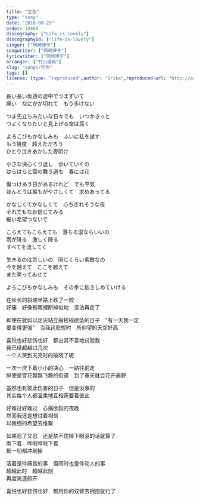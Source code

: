 ```yaml
---
title: "空色"
type: "song"
date: "2010-08-29"
order: 10808
discography: ["Life is Lovely"]
discographyId: ["life-is-lovely"]
singer: ["岡崎律子"]
songwriter: ["岡崎律子"]
lyricwriter: ["岡崎律子"]
arranger: ["村山達哉"]
slug: "songs/空色"
tags: []
license: {type: "reproduced",author: "Orika",reproduced-url: "http://orikamushi.myweb.hinet.net/",reproduced-website: "織歌蟲網站"}
---
```


長い長い坂道の途中でつまずいて   
痛い　なにかが切れて　もう歩けない   
  
つま先立ちみたいな日々でも　いつかきっと   
つよくなりたいと見上げる空は高く   
  
よろこびもかなしみも　ふいに私を試す   
もう幾度　超えただろう   
ひとり泣きあかした夜明け   
  
小さな決心くり返し　歩いていくの   
はらはらと雪の舞う道も　春には花   
  
傷つけあう日があるけれど　でも平気   
ほんとうは誰もがやさしくて　求めあってる   
  
かなしくてかなしくて　心ちぎれそうな夜   
それでもなお信じてみる   
細い希望つないで   
  
こらえてもこらえても　落ちる涙ならいいの   
雨が降る　激しく降る   
すべてを流してく   
  
生きるのは苦しいの　同じくらい素敵なの   
今を越えて　ここを越えて   
また笑ってみせて   
  
よろこびもかなしみも　その手に抱きしめていける  
  
在长长的斜坡半路上跌了一跤  
好痛　好像有哪裡断掉似地　没法再走了  
  
即使在犹如以足尖站立般摇摇欲坠的日子　"有一天我一定  
要变得更强"　当我这麽想时　所仰望的天空好高  
  
喜悦也好悲伤也好　都出其不意地试验我  
我已经超越过几次  
一个人哭到天亮时的破晓了呢  
  
一次一次下着小小的决心　一路往前走  
纵使是雪花飘飘飞舞的街道　到了春天就会花开遍野  
  
虽然也有彼此伤害的日子　但是没事的  
其实每个人都温柔地互相需要着彼此  
  
好难过好难过　心痛欲裂的夜晚  
然而我还是想试着相信  
以微细的希望去维繫  
  
如果忍了又忍　还是禁不住掉下眼泪的话就算了  
雨下着　哗啦哗啦下着  
把一切都冲刷掉  
  
活着是件痛苦的事　但同时也是件动人的事  
超越此时　超越此刻  
再度笑逐颜开  
  
喜悦也好悲伤也好　都用你的双臂去拥抱就行了
